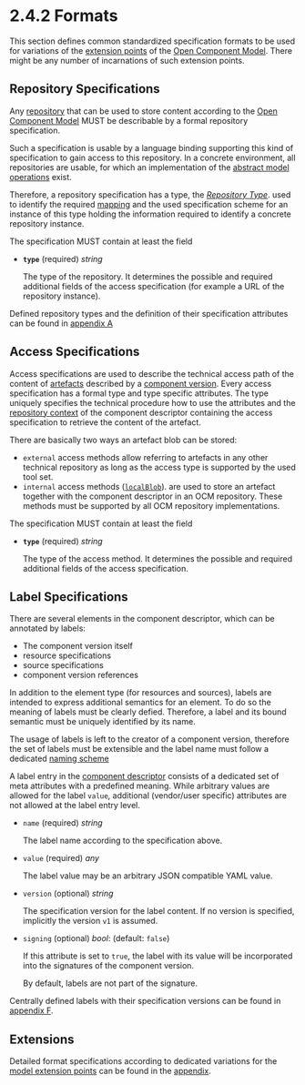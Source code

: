 # 2.4.2 Formats

This section defines common standardized specification formats
to be used for variations of the [extension points](../extensionpoints/README.md)
of the [Open Component Model](../../../README.md). There might be any number
of incarnations of such extension points.

## Repository Specifications

Any [repository](../layer1/README.md#repositories) that can be used to store
content according to the [Open Component Model](../../../README.md) MUST be
describable by a formal repository specification.

Such a specification is usable by a language binding supporting
this kind of specification to gain access to this repository.
In a concrete environment, all repositories are usable, for which an
implementation of the [abstract model operations](../layer2/README.md#repository-operations)
exist.

Therefore, a repository specification has a type, the [*Repository Type*](types.md#repository-types).
used to identify the required [mapping](../layer3/README.md) and the
used specification scheme for an instance of this type holding
the information required to identify a concrete repository instance.

The specification MUST contain at least the field

- **`type`** (required) *string*

  The type of the repository. It determines the possible and required
  additional fields of the access specification (for example a URL of the
  repository instance).

Defined repository types and the definition of their specification attributes
can be found in [appendix A](../../appendix/A/README.md)


## Access Specifications

Access specifications are used to describe the technical access path
of the content of [artefacts](../layer1/README.md#artefacts) described by a
[component version](../layer1/README.md#component-versions).
Every access specification has a formal type and type specific attributes.
The type uniquely specifies the technical procedure how to use the
attributes and the [repository context](../layer1/README.md#repository-contexts) of
the component descriptor containing the access specification
to retrieve the content of the artefact.

There are basically two ways an artefact blob can be stored:
- `external` access methods allow referring to artefacts in any other
  technical repository as long as the access type is supported by the
  used tool set.
- `internal` access methods ([`localBlob`](../../appendix/B/localBlob.md)).
  are used to store an artefact together with the component descriptor in an
  OCM repository. These methods must be supported by all OCM repository
  implementations.

The specification MUST contain at least the field

- **`type`** (required) *string*

  The type of the access method. It determines the possible and required
  additional fields of the access specification.


## Label Specifications

There are several elements in the component descriptor, which
can be annotated by labels:

- The component version itself
- resource specifications
- source specifications
- component version references

In addition to the element type (for resources and sources), labels
are intended to express additional semantics for an element.
To do so the meaning of labels must be clearly defied. Therefore,
a label and its bound semantic must be uniquely identified by its name.

The usage of labels is left to the creator of a component version, therefore
the set of labels must be extensible and the label name must follow
a dedicated [naming scheme](types.md#label-names)

A label entry in the [component descriptor](../layer1/README.md#component-descriptor)
consists of a dedicated set of
meta attributes with a predefined meaning. While arbitrary values are allowed for the
label `value`, additional (vendor/user specific) attributes are not
allowed at the label entry level.

- `name` (required) *string*

  The label name according to the specification above.

- `value` (required) *any*

  The label value may be an arbitrary JSON compatible YAML value.

- `version` (optional) *string*

  The specification version for the label content. If no version is
  specified, implicitly the version `v1` is assumed.

- `signing` (optional) *bool*:  (default: `false`)

  If this attribute is set to `true`, the label with its value will be incorporated
  into the signatures of the component version.

  By default, labels are not part of the signature.

Centrally defined labels with their specification versions
can be found in [appendix F](../../appendix/F/README.md).

## Extensions

Detailed format specifications according to dedicated variations for
the [model extension points](../extensionpoints/README.md)
can be found in the [appendix](../../appendix/README.md).
